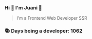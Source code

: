 ### Hi 👋 I&#39;m Juani 🦁

> I&#39;m a Frontend Web Developer SSR

### 📚 Days being a developer: 1062

